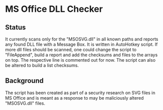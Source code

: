 # MS Office DLL Checker

## Status
It currently scans only for the "MSOSVG.dll" in all known paths and reports any found DLL file with a Message Box. It is written in AutoHotkey script. If more dll files should be scanned, one could change the script to "FileAppend", build a report and add the checksums and files to the arrays on top. The respective line is commented out for now. The script can also be altered to build a list checksums. 

## Background
The script has been created as part of a security research on SVG files in MS Office and is meant as a response to may be maliciously altered "MSOSVG.dll" files.
